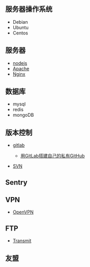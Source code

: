 
## 服务器操作系统

- Debian
- Ubuntu
- Centos 

## 服务器

- [nodejs](http://nodejs.org/)
- [Apache](http://httpd.apache.org/)
- [Nginx](http://nginx.org/)

## 数据库

- mysql
- redis
- mongoDB

## 版本控制

- [gitlab](https://about.gitlab.com/downloads/)
    + [用GitLab搭建自己的私有GitHub](http://segmentfault.com/a/1190000000345686)

- [SVN](http://subversion.apache.org/packages.html)

## Sentry

## VPN

- [OpenVPN]()

## FTP

- [Transmit]()

## 友盟